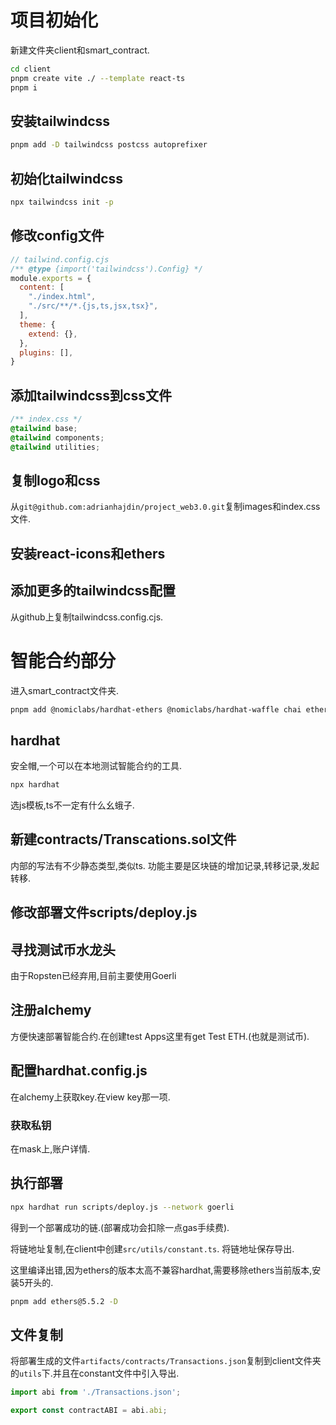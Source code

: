 # 项目初始化
新建文件夹client和smart_contract.

```bash
cd client
pnpm create vite ./ --template react-ts 
pnpm i
```
## 安装tailwindcss
```bash
pnpm add -D tailwindcss postcss autoprefixer
```
## 初始化tailwindcss
```bash
npx tailwindcss init -p
```
## 修改config文件
```cjs
// tailwind.config.cjs
/** @type {import('tailwindcss').Config} */
module.exports = {
  content: [
    "./index.html",
    "./src/**/*.{js,ts,jsx,tsx}",
  ],
  theme: {
    extend: {},
  },
  plugins: [],
}
```
## 添加tailwindcss到css文件
```css
/** index.css */ 
@tailwind base;
@tailwind components;
@tailwind utilities;
```
## 复制logo和css
从`git@github.com:adrianhajdin/project_web3.0.git`复制images和index.css文件.

## 安装react-icons和ethers


## 添加更多的tailwindcss配置
从github上复制tailwindcss.config.cjs.

# 智能合约部分
进入smart_contract文件夹.
```bash
pnpm add @nomiclabs/hardhat-ethers @nomiclabs/hardhat-waffle chai ethereum-waffle ethers hardhat ethers -D
```
## hardhat
安全帽,一个可以在本地测试智能合约的工具.
```bash
npx hardhat
```
选js模板,ts不一定有什么幺蛾子.
## 新建contracts/Transcations.sol文件
内部的写法有不少静态类型,类似ts.
功能主要是区块链的增加记录,转移记录,发起转移.

## 修改部署文件scripts/deploy.js

## 寻找测试币水龙头
由于Ropsten已经弃用,目前主要使用Goerli
## 注册alchemy
方便快速部署智能合约.在创建test Apps这里有get Test ETH.(也就是测试币).

## 配置hardhat.config.js
在alchemy上获取key.在view key那一项.

### 获取私钥
在mask上,账户详情.
## 执行部署
```bash
npx hardhat run scripts/deploy.js --network goerli
```
得到一个部署成功的链.(部署成功会扣除一点gas手续费).


将链地址复制,在client中创建`src/utils/constant.ts`.
将链地址保存导出.

这里编译出错,因为ethers的版本太高不兼容hardhat,需要移除ethers当前版本,安装5开头的.
```bash
pnpm add ethers@5.5.2 -D
```

## 文件复制
将部署生成的文件`artifacts/contracts/Transactions.json`复制到client文件夹的`utils`下.并且在constant文件中引入导出.
```ts
import abi from './Transactions.json';

export const contractABI = abi.abi;
```